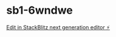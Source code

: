 # sb1-6wndwe

[Edit in StackBlitz next generation editor ⚡️](https://stackblitz.com/~/github.com/TowerII/sb1-6wndwe)